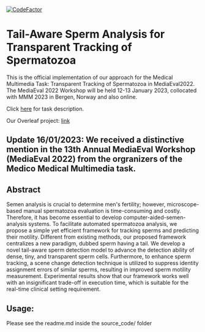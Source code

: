 [![CodeFactor](https://www.codefactor.io/repository/github/LouisDo2108/MediaEval2022_Medico_Tail_Aware_Sperm_Detection/badge?style=flat-square)](https://www.codefactor.io/repository/github/LouisDo2108/MediaEval2022_Medico_Tail_Aware_Sperm_Detection/badge?style=flat-square)
# Tail-Aware Sperm Analysis for Transparent Tracking of Spermatozoa

This is the official implementation of our approach for the Medical Multimedia Task: Transparent Tracking of Spermatozoa in MediaEval2022. The MediaEval 2022 Workshop will be held 12-13 January 2023, collocated with MMM 2023 in Bergen, Norway and also online.

Click [here](https://multimediaeval.github.io/editions/2022/tasks/medico/) for task description.

Our Overleaf project: [link](https://www.overleaf.com/read/hgqwvqkjybky)

## Update 16/01/2023: We received a distinctive mention in the 13th Annual MediaEval Workshop (MediaEval 2022) from the orgranizers of the Medico Medical Multimedia task.

## Abstract
Semen analysis is crucial to determine men's fertility; however, microscope-based manual spermatozoa evaluation is time-consuming and costly. Therefore, it has become essential to develop computer-aided-semen-analysis systems. To facilitate automated spermatozoa analysis, we propose a simple yet efficient framework for tracking sperms and predicting their motility. Different from existing methods, our proposed framework centralizes a new paradigm, dubbed sperm having a tail. We develop a novel tail-aware sperm detection model to advance the detection ability of dense, tiny, and transparent sperm cells. Furthermore, to enhance sperm tracking, a scene change detection technique is utilized to suppress identity assignment errors of similar sperms, resulting in improved sperm motility measurement. Experimental results show that our framework works well with an insignificant trade-off in execution time, which is suitable for the real-time clinical setting requirement.

## Usage:
Please see the readme.md inside the source_code/ folder
